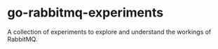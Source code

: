 # go-rabbitmq-experiments
A collection of experiments to explore and understand the workings of RabbitMQ.
